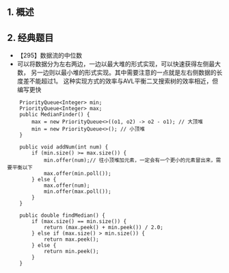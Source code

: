 ## 1. 概述

## 2. 经典题目 

* 【295】数据流的中位数
* 可以将数据分为左右两边，一边以最大堆的形式实现，可以快速获得左侧最大数， 另一边则以最小堆的形式实现。其中需要注意的一点就是左右侧数据的长度差不能超过1。 这种实现方式的效率与AVL平衡二叉搜索树的效率相近，但编写更快
```
    PriorityQueue<Integer> min;
    PriorityQueue<Integer> max;
    public MedianFinder() {
        max = new PriorityQueue<>((o1, o2) -> o2 - o1); // 大顶堆
        min = new PriorityQueue<>(); // 小顶堆
    }

    public void addNum(int num) {
        if (min.size() >= max.size()) {
            min.offer(num);// 往小顶堆加元素，一定会有一个更小的元素冒出来，需要平衡以下
            max.offer(min.poll());
        } else {
            max.offer(num);
            min.offer(max.poll());
        }
    }

    public double findMedian() {
        if (max.size() == min.size()) {
            return (max.peek() + min.peek()) / 2.0;
        } else if (max.size() > min.size()) {
            return max.peek();
        } else {
            return min.peek();
        }
    }
```